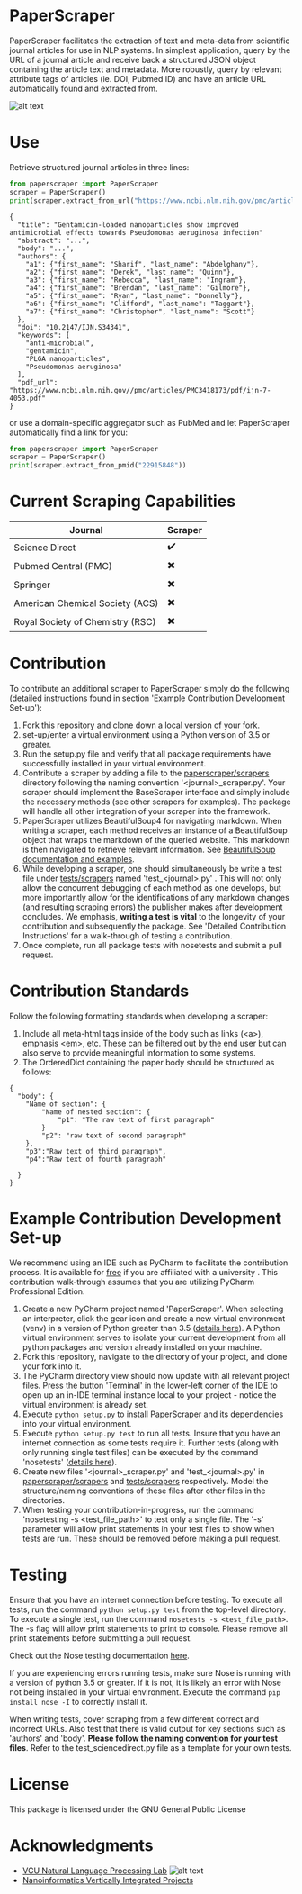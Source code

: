 
PaperScraper
============
PaperScraper facilitates the extraction of text and meta-data from scientific journal articles for use in NLP systems.
In simplest application, query by the URL of a journal article and receive back a structured JSON object containing the article text and metadata.
More robustly, query by relevant attribute tags of articles (ie. DOI, Pubmed ID) and have an article URL automatically found and extracted from.

![alt text](https://nlp.cs.vcu.edu/images/Edit_NanomedicineDatabase.png "Nanoinformatics")

Use
===
Retrieve structured journal articles in three lines:
```python
from paperscraper import PaperScraper
scraper = PaperScraper()
print(scraper.extract_from_url("https://www.ncbi.nlm.nih.gov/pmc/articles/PMC3418173/"))
```
```
{
  "title": "Gentamicin-loaded nanoparticles show improved antimicrobial effects towards Pseudomonas aeruginosa infection"
  "abstract": "...",
  "body": "...",
  "authors": {
    "a1": {"first_name": "Sharif", "last_name": "Abdelghany"},
    "a2": {"first_name": "Derek", "last_name": "Quinn"},
    "a3": {"first_name": "Rebecca", "last_name": "Ingram"},
    "a4": {"first_name": "Brendan", "last_name": "Gilmore"},
    "a5": {"first_name": "Ryan", "last_name": "Donnelly"},
    "a6": {"first_name": "Clifford", "last_name": "Taggart"},
    "a7": {"first_name": "Christopher", "last_name": "Scott"}
  },
  "doi": "10.2147/IJN.S34341",
  "keywords": [
    "anti-microbial",
    "gentamicin",
    "PLGA nanoparticles",
    "Pseudomonas aeruginosa"
  ],
  "pdf_url": "https://www.ncbi.nlm.nih.gov//pmc/articles/PMC3418173/pdf/ijn-7-4053.pdf"
}
```
or use a domain-specific aggregator such as PubMed and let PaperScraper automatically find a link for you:
```python
from paperscraper import PaperScraper
scraper = PaperScraper()
print(scraper.extract_from_pmid("22915848"))
```

Current Scraping Capabilities
=============================
Journal | Scraper |
--- | --- |
Science Direct | :heavy_check_mark: |
Pubmed Central (PMC) | :heavy_multiplication_x: |
Springer | :heavy_multiplication_x: |
American Chemical Society (ACS) | :heavy_multiplication_x: |
Royal Society of Chemistry (RSC) | :heavy_multiplication_x: |

Contribution
============
To contribute an additional scraper to PaperScraper simply do the following (detailed instructions found in section 'Example Contribution Development Set-up'):

1. Fork this repository and clone down a local version of your fork.
2. set-up/enter a virtual environment using a Python version of 3.5 or greater.
3. Run the setup.py file and verify that all package requirements have successfully installed in your virtual environment.
4. Contribute a scraper by adding a file to the [paperscraper/scrapers](paperscraper/scrapers) directory following the naming convention '\<journal\>_scraper.py'. Your scraper should implement the BaseScraper interface and simply include the necessary methods (see other scrapers for examples). The package will handle all other integration of your scraper into the framework.
5. PaperScraper utilizes BeautifulSoup4 for navigating markdown. When writing a scraper, each method receives an instance of a BeautifulSoup object that wraps the markdown of the queried website. This markdown is then navigated to retrieve relevant information. See [BeautifulSoup documentation and examples](https://www.crummy.com/software/BeautifulSoup/bs4/doc/).
6. While developing a scraper, one should simultaneously be write a test file under [tests/scrapers](tests/scrapers) named 'test_\<journal\>.py' . This will not only allow the concurrent debugging of each method as one develops, but more importantly allow for the identifications of any markdown changes (and resulting scraping errors) the publisher makes after development concludes. We emphasis, **writing a test is vital** to the longevity of your contribution and subsequently the package. See 'Detailed Contribution Instructions' for a walk-through of testing a contribution.
7. Once complete, run all package tests with nosetests and submit a pull request.

Contribution Standards
======================
Follow the following formatting standards when developing a scraper:

1. Include all meta-html tags inside of the body such as links (\<a\>), emphasis \<em\>, etc. These can be filtered out by the end user but can also serve to provide meaningful information to some systems.
2. The OrderedDict containing the paper body should be structured as follows:
```
{
  "body": {
    "Name of section": {
        "Name of nested section": {
            "p1": "The raw text of first paragraph"
        }
        "p2": "raw text of second paragraph"
    },
    "p3":"Raw text of third paragraph",
    "p4":"Raw text of fourth paragraph"

  }
}
```

Example Contribution Development Set-up
=======================================
We recommend using an IDE such as PyCharm to facilitate the contribution process. It is available
for [free](https://www.jetbrains.com/student) if you are affiliated with a university . This contribution walk-through assumes that you are utilizing PyCharm Professional Edition.

1. Create a new PyCharm project named 'PaperScraper'. When selecting an interpreter, click the gear icon and create a new virtual environment (venv) in a version of Python greater than 3.5  ([details here](https://www.jetbrains.com/help/pycharm-edu/creating-virtual-environment.html)). A Python virtual environment serves to isolate your current development from all python packages and version already installed on your machine.
2. Fork this repository, navigate to the directory of your project, and clone your fork into it.
3. The PyCharm directory view should now update with all relevant project files. Press the button 'Terminal' in the lower-left corner of the IDE to open up an in-IDE terminal instance local to your project - notice the virtual environment is already set.
4. Execute `python setup.py` to install PaperScraper and its dependencies into your virtual environment.
5. Execute `python setup.py test` to run all tests. Insure that you have an internet connection as some tests require it. Further tests (along with only running single test files) can be executed by the command 'nosetests' ([details here](http://nose.readthedocs.io/en/latest/usage.html#selecting-tests)).
6. Create new files '\<journal\>\_scraper.py' and 'test\_\<journal\>.py' in [paperscraper/scrapers](paperscraper/scrapers) and [tests/scrapers](tests/scrapers) respectively. Model the structure/naming conventions of these files after other files in the directories.
7. When testing your contribution-in-progress, run the command 'nosetesting -s \<test_file_path\>' to test only a single file. The '-s' parameter will allow print statements in your test files to show when tests are run. These should be removed before making a pull request.


Testing
=======================================
Ensure that you have an internet connection before testing.
To execute all tests, run the command `python setup.py test` from the top-level directory.  
To execute a single test, run the command `nosetests -s <test_file_path>`.  The -s flag will allow print statements to print to console.  Please remove all print statements before submitting a pull request.

Check out the Nose testing documentation [here](https://nose.readthedocs.io/en/latest/testing.html).  

If you are experiencing errors running tests, make sure Nose is running with a version of python 3.5 or greater.
If it is not, it is likely an error with Nose not being installed in your virtual environment.  Execute the command `pip install nose -I` to correctly install it.  

When writing tests, cover scraping from a few different correct and incorrect URLs.  Also test that there is valid output
for key sections such as 'authors' and 'body'.  **Please follow the naming convention for your test files**.  Refer to the test_sciencedirect.py file as a template for your own tests.

License
=======
This package is licensed under the GNU General Public License

Acknowledgments
===============
- [VCU Natural Language Processing Lab](https://nlp.cs.vcu.edu/)     ![alt text](https://nlp.cs.vcu.edu/images/vcu_head_logo "VCU")
- [Nanoinformatics Vertically Integrated Projects](https://rampages.us/nanoinformatics/)
